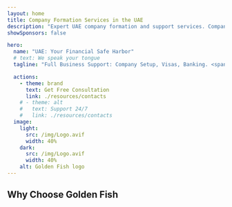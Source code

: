 ```yaml
---
layout: home
title: Company Formation Services in the UAE
description: "Expert UAE company formation and support services. Company setup, banking, tax, legal and visa solutions. Pay only after approval."
showSponsors: false

hero:
  name: "UAE: Your Financial Safe Harbor"
  # text: We speak your tongue
  tagline: "Full Business Support: Company Setup, Visas, Banking. <span class='hl'>No success — no fee</span>."

  actions:
    - theme: brand
      text: Get Free Consultation
      link: ./resources/contacts
    # - theme: alt
    #   text: Support 24/7
    #   link: ./resources/contacts
  image:
    light:
      src: /img/Logo.avif
      width: 40%
    dark:
      src: /img/Logo.avif
      width: 40%
    alt: Golden Fish logo
---
```


<FeatureCards :features="[
  {
    title: 'Company Setup Guide',
    details: 'Complete guide to setup companies in the **free zone, offshore, mainland, branch**.',
    items: [
      '100% Foreign Ownership available in Free Zones and Mainland',
      'Low Tax Rates - only 9% corporate tax',
      'No Currency Controls - easy capital repatriation'
    ],
    linkText: 'Read More',
    link: './uae-business/offer/company-registration/',
    icon: {
      light: '/img/iStock-2051326997.avif',
      dark: '/img/iStock-1448478309.jpg',
      alt: 'Company Setup Guide'
    }
  },
  {
    title: 'Bank Account Opening',
    details: 'Easily open business or personal bank accounts with the UAE\'s trusted banks.',
    items: [
      'End-to-end PRO services for government approvals',
      'Complete banking package setup',
      '**96% success rate**',
    ],
    linkText: 'Read More',
    link: './uae-business/offer/banking/',
    icon: {
      light: '/img/iStock-2153786564.avif',
      dark: '/img/iStock-2166793628.avif',
      alt: 'Banking Services'
    }
  },
  {
    title: 'Golden Visa & Residency',
    details: 'Obtain a UAE **Golden Visa** for long-term residency with a seamless application process.',
    items: [
      '**No need to enter UAE every 6 months**',
      '10-year validity with the option for renewal upon maintaining qualifying conditions',
      '92% success rate',
    ],
    linkText: 'Read More',
    link: './uae-business/offer/golden-visa/',
    icon: {
      light: '/img/iStock-1312241253.avif',
      dark: '/img/ILONMASKID.webp',
      alt: 'Visa Services'
    }
  },
]" />

<FeatureCards :features="[
  {
    title: 'Compliance Services',
    details: 'Our experts guide you through complex UAE regulatory requirements, including ESR reports and UBO filings.',
    items: [],
    linkText: 'Read More',
    link: './uae-business/company-registration/Protect-Your-Business',
    icon: {
      light: '/img/iStock-1299393716.avif',
      dark: '/img/iStock-2149731304.avif',
      alt: 'Compliance Services'
    }
  },
  {
    title: 'Corporate Tax & VAT',
    details: 'Expert advice ensures compliance with Corporate Tax and VAT obligations with the Federal Tax Authority (FTA).',
    items: [],
    linkText: 'Read More',
    link: './uae-business/company-registration/accounting-legal',
    icon: {
      light: '/img/iStock-1018285934.avif',
      dark: '/img/iStock-584576538.avif',
      alt: 'Tax Services'
    }
  },
  {
    title: 'Legal Services',
    details: 'Legal team advises on UAE\'s laws regarding M&As, corporate restructuring, financing, and dispute resolution.',
    items: [],
    linkText: 'Read More',
    link: './uae-business/company-registration/Protect-Your-Business',
    icon: {
      light: '/img/iStock-650045508.avif',
      dark: '/img/iStock-1498627598.avif',
      alt: 'Legal Services'
    }
  },
  {
    title: 'Accounting & Payroll',
    details: 'Our accountants manage finances, providing bookkeeping, reconciliation, payroll, and audit support, saving hiring costs.',
    items: [],
    linkText: 'Read More',
    link: './resources/contacts',
    icon: {
      light: '/img/iStock-1022793868.avif',
      dark: '/img/iStock-1320130292.jpg',
      alt: 'Accounting Services'
    }
  },
]" />

## Why Choose Golden Fish

<BenefitsList :features="[
  {
    icon: '🏢',
    title: 'Local UAE Expertise',
    text: 'Dedicated specialists in Dubai provide expert guidance through every step of the process.'
  },
  {
    icon: '📊',
    title: 'Proven Success Rate',
    text: 'Over 90% approval rate with hundreds of visas, bank accounts, and company registrations issued through our premium processing.'
  },
  {
    icon: '💸',
    title: '**Success-Based Fees**',
    text: '[Pay only after approval](/uae-business/benefits/success-based-fees). Complete transparency with no hidden costs.'
  },
]" />

<!-- ## Get Started Now - Free Initial Consultation

<div id="contact-form"></div>

<video  autoplay muted playsinline style="padding: 80px" >
  <source src="/img/iStock-2185906461.mp4" type="video/mp4">
</video>

<ContactFormModal formName="Home page" buttonText="Get a free consultation"
:services="['📝 Company registration', '🏧 Opening bank accounts', '🪪 EID & Golden Visa', 'Other Services']"/> -->

<!-- <br>

# Success Stories

<br>

<ImageGrid :images="[
  { src: '/img/iStock-1945498989.avif', href: './immigration.md', alt: 'UAE Immigration' },
  { src: '/img/iStock-1965736217.avif', href: './immigration.md', alt: 'UAE Immigration' },
]"/> -->
